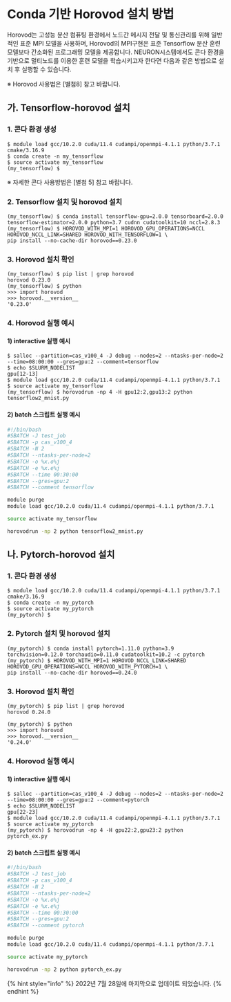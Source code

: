 # Conda 기반 Horovod 설치 방법

Horovod는 고성능 분산 컴퓨팅 환경에서 노드간 메시지 전달 및 통신관리를 위해 일반적인 표준 MPI 모델을 사용하며, Horovod의 MPI구현은 표준 Tensorflow 분산 훈련 모델보다 간소화된 프로그래밍 모델을 제공합니다. NEURON시스템에서도 콘다 환경을 기반으로 멀티노드를 이용한 훈련 모델을 학습시키고자 한다면 다음과 같은 방법으로 설치 후 실행할 수 있습니다.

※ Horovod 사용법은 \[별첨8] 참고 바랍니다.

## 가. Tensorflow-horovod 설치

### 1. 콘다 환경 생성

```shell-session
$ module load gcc/10.2.0 cuda/11.4 cudampi/openmpi-4.1.1 python/3.7.1 cmake/3.16.9
$ conda create -n my_tensorflow
$ source activate my_tensorflow
(my_tensorflow) $
```

※ 자세한 콘다 사용방법은 \[별첨 5] 참고 바랍니다.

### 2. Tensorflow 설치 및 horovod 설치

```shell-session
(my_tensorflow) $ conda install tensorflow-gpu=2.0.0 tensorboard=2.0.0 tensorflow-estimator=2.0.0 python=3.7 cudnn cudatoolkit=10 nccl=2.8.3
(my_tensorflow) $ HOROVOD_WITH_MPI=1 HOROVOD_GPU_OPERATIONS=NCCL HOROVOD_NCCL_LINK=SHARED HOROVOD_WITH_TENSORFLOW=1 \
pip install --no-cache-dir horovod==0.23.0
```

### 3. Horovod 설치 확인

```shell-session
(my_tensorflow) $ pip list | grep horovod
horovod 0.23.0
(my_tensorflow) $ python
>>> import horovod
>>> horovod.__version__
'0.23.0'
```

### 4. Horovod 실행 예시

#### 1) interactive 실행 예시

```shell-session
$ salloc --partition=cas_v100_4 -J debug --nodes=2 --ntasks-per-node=2 --time=08:00:00 --gres=gpu:2 --comment=tensorflow
$ echo $SLURM_NODELIST
gpu[12-13]
$ module load gcc/10.2.0 cuda/11.4 cudampi/openmpi-4.1.1 python/3.7.1
$ source activate my_tensorflow
(my_tensorflow) $ horovodrun -np 4 -H gpu12:2,gpu13:2 python tensorflow2_mnist.py
```

#### 2) batch 스크립트 실행 예시

```bash
#!/bin/bash
#SBATCH -J test_job
#SBATCH -p cas_v100_4
#SBATCH -N 2
#SBATCH --ntasks-per-node=2
#SBATCH -o %x.o%j
#SBATCH -e %x.e%j
#SBATCH --time 00:30:00
#SBATCH --gres=gpu:2
#SBATCH --comment tensorflow

module purge
module load gcc/10.2.0 cuda/11.4 cudampi/openmpi-4.1.1 python/3.7.1

source activate my_tensorflow

horovodrun -np 2 python tensorflow2_mnist.py
```

## 나. Pytorch-horovod 설치

### 1. 콘다 환경 생성

```shell-session
$ module load gcc/10.2.0 cuda/11.4 cudampi/openmpi-4.1.1 python/3.7.1 cmake/3.16.9
$ conda create -n my_pytorch
$ source activate my_pytorch
(my_pytorch) $ 
```

### 2. Pytorch 설치 및 horovod 설치

```shell-session
(my_pytorch) $ conda install pytorch=1.11.0 python=3.9 torchvision=0.12.0 torchaudio=0.11.0 cudatoolkit=10.2 -c pytorch 
(my_pytorch) $ HOROVOD_WITH_MPI=1 HOROVOD_NCCL_LINK=SHARED HOROVOD_GPU_OPERATIONS=NCCL HOROVOD_WITH_PYTORCH=1 \
pip install --no-cache-dir horovod==0.24.0
```

### 3. Horovod 설치 확인

```shell-session
(my_pytorch) $ pip list | grep horovod
horovod 0.24.0

(my_pytorch) $ python
>>> import horovod
>>> horovod.__version__
'0.24.0'
```

### 4. Horovod 실행 예시

#### 1) interactive 실행 예시

```shell-session
$ salloc --partition=cas_v100_4 -J debug --nodes=2 --ntasks-per-node=2 --time=08:00:00 --gres=gpu:2 --comment=pytorch
$ echo $SLURM_NODELIST
gpu[22-23]
$ module load gcc/10.2.0 cuda/11.4 cudampi/openmpi-4.1.1 python/3.7.1 
$ source activate my_pytorch
(my_pytorch) $ horovodrun -np 4 -H gpu22:2,gpu23:2 python pytorch_ex.py
```

#### 2) batch 스크립트 실행 예시

```bash
#!/bin/bash
#SBATCH -J test_job
#SBATCH -p cas_v100_4
#SBATCH -N 2
#SBATCH --ntasks-per-node=2
#SBATCH -o %x.o%j
#SBATCH -e %x.e%j
#SBATCH --time 00:30:00
#SBATCH --gres=gpu:2
#SBATCH --comment pytorch

module purge
module load gcc/10.2.0 cuda/11.4 cudampi/openmpi-4.1.1 python/3.7.1

source activate my_pytorch

horovodrun -np 2 python pytorch_ex.py
```

{% hint style="info" %}
2022년 7월 28일에 마지막으로 업데이트 되었습니다.
{% endhint %}
